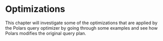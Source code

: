 # Optimizations

This chapter will investigate some of the optimizations that are applied by the Polars
query optimizer by going through some examples and see how Polars modifies the original query plan.

